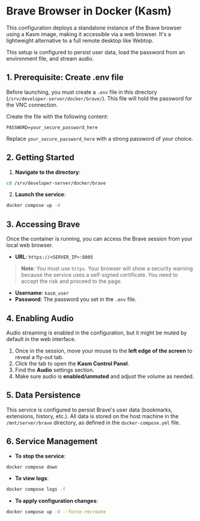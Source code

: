 # Brave Browser in Docker (Kasm)

This configuration deploys a standalone instance of the Brave browser using a Kasm image, making it accessible via a web browser. It's a lightweight alternative to a full remote desktop like Webtop.

This setup is configured to persist user data, load the password from an environment file, and stream audio.

## 1. Prerequisite: Create .env file

Before launching, you must create a `.env` file in this directory (`/srv/developer-server/docker/brave/`). This file will hold the password for the VNC connection.

Create the file with the following content:

```
PASSWORD=your_secure_password_here
```

Replace `your_secure_password_here` with a strong password of your choice.

## 2. Getting Started

1.  **Navigate to the directory**:

```bash
cd /srv/developer-server/docker/brave
```

2.  **Launch the service**:

```bash
docker compose up -d
```

## 3. Accessing Brave

Once the container is running, you can access the Brave session from your local web browser.

-   **URL**: `https://<SERVER_IP>:8005`

> **Note**: You must use `https`. Your browser will show a security warning because the service uses a self-signed certificate. You need to accept the risk and proceed to the page.

-   **Username**: `kasm_user`
-   **Password**: The password you set in the `.env` file.

## 4. Enabling Audio

Audio streaming is enabled in the configuration, but it might be muted by default in the web interface.

1.  Once in the session, move your mouse to the **left edge of the screen** to reveal a fly-out tab.
2.  Click the tab to open the **Kasm Control Panel**.
3.  Find the **Audio** settings section.
4.  Make sure audio is **enabled/unmuted** and adjust the volume as needed.

## 5. Data Persistence

This service is configured to persist Brave's user data (bookmarks, extensions, history, etc.). All data is stored on the host machine in the `/mnt/server/brave` directory, as defined in the `docker-compose.yml` file.

## 6. Service Management

-   **To stop the service**:

```bash
docker compose down
```

-   **To view logs**:

```bash
docker compose logs -f
```

-   **To apply configuration changes**:

```bash
docker compose up -d --force-recreate
```